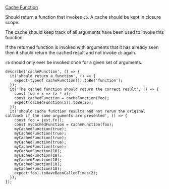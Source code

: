 [Cache Function](https://www.notion.so/Cache-Function-2ed3486b96814bb6b8999a455c960a7b)

Should return a function that invokes `cb`. A cache should be kept in closure scope.

The cache should keep track of all arguments have been used to invoke this function.

If the returned function is invoked with arguments that it has already seen then it should return the cached result and not invoke `cb` again.

`cb` should only ever be invoked once for a given set of arguments.

    describe('cacheFunction', () => {
      it('should return a function', () => {
        expect(typeof cacheFunction()).toBe('function');
      });
      it('The cached function should return the correct result', () => {
        const foo = x => (x * x);
        const cachedFunction = cacheFunction(foo);
        expect(cachedFunction(5)).toBe(25);
      });
      it('should cache function results and not rerun the original callback if the same arguments are presented', () => {
        const foo = jest.fn();
        const myCachedFunction = cacheFunction(foo);
        myCachedFunction(true);
        myCachedFunction(true);
        myCachedFunction(true);
        myCachedFunction(true);
        myCachedFunction(true);
        myCachedFunction(10);
        myCachedFunction(10);
        myCachedFunction(10);
        myCachedFunction(10);
        myCachedFunction(10);
        expect(foo).toHaveBeenCalledTimes(2);
      });
    });